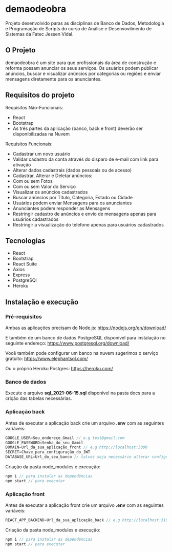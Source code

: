 # demaodeobra

Projeto desenvolvido paras as disciplinas de Banco de Dados, Metodologia e Programação de Scripts do curso de Análise e Desenvovilmento de Sistemas da Fatec Jessen Vidal.

## O Projeto

demaodeobra é um site para que profissionais da área de construção e reforma possam anunciar os seus serviços. Os usuários podem publicar anúncios, buscar e visualizar anúncios por categorias ou regiões e enviar mensagens diretamente para os anunciantes.

## Requisitos do projeto

Requisitos Não-Funcionais:
* React
* Bootstrap
* As três partes da aplicação (banco, back e front) deverão ser disponibilizadas na Nuvem

Requisitos Funcionais:
* Cadastrar um novo usuário
* Validar cadastro da conta através do disparo de e-mail com link para ativação
* Alterar dados cadastrais (dados pessoais ou de acesso)
* Cadastrar, Alterar e Deletar anúncios:
* Com ou sem Fotos
* Com ou sem Valor do Serviço
* Visualizar os anúncios cadastrados
* Buscar anúncios por Título, Categoria, Estado ou Cidade
* Usuários podem enviar Mensagens para os anunciantes
* Anunciantes podem responder as Mensagens
* Restringir cadastro de anúncios e envio de mensagens apenas para usuários cadastrados
* Restringir a visualização do telefone apenas para usuários cadastrados

## Tecnologias

* React
* Bootstrap
* React Suite
* Axios
* Express
* PostgreSQl
* Heroku

## Instalação e execução

### Pré-requisitos
Ambas as aplicações precisam do Node.js: https://nodejs.org/en/download/

E também de um banco de dados PostgreSQL disponível para instalação no seguinte endereço: 
https://www.postgresql.org/download/

Você também pode configurar um banco na nuvem sugerimos o serviço gratuito:
https://www.elephantsql.com/

Ou o próprio Heroku Postgres: https://heroku.com/

### Banco de dados

Execute o arquivo **sql_2021-06-15.sql** disponível na pasta docs para a crição das tabelas necessárias.


### Aplicação back

Antes de executar a aplicação back crie um arquivo **.env** com as seguintes variáveis:

```javascript
GOOGLE_USER=Seu_endereço_Gmail // e.g test@gmail.com
GOOGLE_PASSWORD=Senha_do_seu_Gamil
DOMAIN=Url_da_sua_aplicação_front // e.g http://localhost:3000
SECRET=Chave_para_configuração_do_JWT
DATABASE_URL=Url_do_seu_banco // talvez seja necessário alterar configuração de SSL no arquivo db.js
```

Criação da pasta node_modules e execução:
```javascript
npm i // para instalar as dependências
npm start // para executar
```

### Aplicação front

Antes de executar a aplicação front crie um arquivo **.env** com as seguintes variáveis:

```javascript
REACT_APP_BACKEND=Url_da_sua_aplicação_back // e.g http://localhost:3101
```

Criação da pasta node_modules e execução:
```javascript
npm i // para instalar as dependências
npm start // para executar
```
